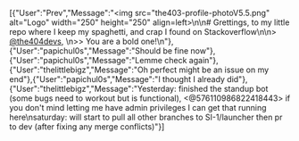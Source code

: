 [{"User":"Prev","Message":"<img src=\"the403-profile-photoV5.5.png\" alt=\"Logo\" width=\"250\" height=\"250\" align=left>\n\n# Grettings, to my little repo where I keep my spaghetti, and crap I found on Stackoverflow\n\n> [@the404devs](https://github.com/the404devs), \n>>  You are a bold one!\n"},{"User":"papichul0s","Message":"Should be fine now"},{"User":"papichul0s","Message":"Lemme check again"},{"User":"thelittlebigz","Message":"Oh perfect might be an issue on my end"},{"User":"papichul0s","Message":"I thought I already did"},{"User":"thelittlebigz","Message":"Yesterday: finished the standup bot (some bugs need to workout but is functional), <@576110986822418443> if you don't mind letting me have admin privileges I can get that running here\nsaturday: will start to pull all other branches to SI-1/launcher then pr to dev (after fixing any merge conflicts)"}]